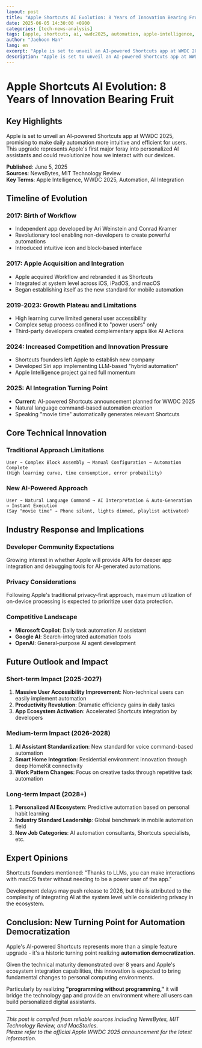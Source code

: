 ```yaml
---
layout: post
title: "Apple Shortcuts AI Evolution: 8 Years of Innovation Bearing Fruit"
date: 2025-06-05 14:30:00 +0900
categories: [tech-news-analysis]
tags: [apple, shortcuts, ai, wwdc2025, automation, apple-intelligence, tech-analysis]
author: "Jaehoon Han"
lang: en
excerpt: "Apple is set to unveil an AI-powered Shortcuts app at WWDC 2025, making daily automation more intuitive and efficient while marking Apple's first major step into personalized AI assistants."
description: "Apple is set to unveil an AI-powered Shortcuts app at WWDC 2025, making daily automation more intuitive and efficient while marking Apple's first major step into personalized AI assistants."
---
```


# Apple Shortcuts AI Evolution: 8 Years of Innovation Bearing Fruit

## Key Highlights

Apple is set to unveil an AI-powered Shortcuts app at WWDC 2025, promising to make daily automation more intuitive and efficient for users. This upgrade represents Apple's first major foray into personalized AI assistants and could revolutionize how we interact with our devices.

**Published**: June 5, 2025  
**Sources**: NewsBytes, MIT Technology Review  
**Key Terms**: Apple Intelligence, WWDC 2025, Automation, AI Integration

<!--more-->

## Timeline of Evolution

### **2017**: Birth of Workflow
- Independent app developed by Ari Weinstein and Conrad Kramer
- Revolutionary tool enabling non-developers to create powerful automations
- Introduced intuitive icon and block-based interface

### **2017**: Apple Acquisition and Integration
- Apple acquired Workflow and rebranded it as Shortcuts
- Integrated at system level across iOS, iPadOS, and macOS
- Began establishing itself as the new standard for mobile automation

### **2019-2023**: Growth Plateau and Limitations
- High learning curve limited general user accessibility
- Complex setup process confined it to "power users" only
- Third-party developers created complementary apps like AI Actions

### **2024**: Increased Competition and Innovation Pressure
- Shortcuts founders left Apple to establish new company
- Developed Siri app implementing LLM-based "hybrid automation"
- Apple Intelligence project gained full momentum

### **2025**: AI Integration Turning Point
- **Current**: AI-powered Shortcuts announcement planned for WWDC 2025
- Natural language command-based automation creation
- Speaking "movie time" automatically generates relevant Shortcuts

## Core Technical Innovation

### Traditional Approach Limitations
```
User → Complex Block Assembly → Manual Configuration → Automation Complete
(High learning curve, time consumption, error probability)
```

### New AI-Powered Approach
```
User → Natural Language Command → AI Interpretation & Auto-Generation → Instant Execution
(Say "movie time" → Phone silent, lights dimmed, playlist activated)
```

## Industry Response and Implications

### Developer Community Expectations
Growing interest in whether Apple will provide APIs for deeper app integration and debugging tools for AI-generated automations.

### Privacy Considerations
Following Apple's traditional privacy-first approach, maximum utilization of on-device processing is expected to prioritize user data protection.

### Competitive Landscape
- **Microsoft Copilot**: Daily task automation AI assistant
- **Google AI**: Search-integrated automation tools
- **OpenAI**: General-purpose AI agent development

## Future Outlook and Impact

### Short-term Impact (2025-2027)
1. **Massive User Accessibility Improvement**: Non-technical users can easily implement automation
2. **Productivity Revolution**: Dramatic efficiency gains in daily tasks
3. **App Ecosystem Activation**: Accelerated Shortcuts integration by developers

### Medium-term Impact (2026-2028)
1. **AI Assistant Standardization**: New standard for voice command-based automation
2. **Smart Home Integration**: Residential environment innovation through deep HomeKit connectivity
3. **Work Pattern Changes**: Focus on creative tasks through repetitive task automation

### Long-term Impact (2028+)
1. **Personalized AI Ecosystem**: Predictive automation based on personal habit learning
2. **Industry Standard Leadership**: Global benchmark in mobile automation field
3. **New Job Categories**: AI automation consultants, Shortcuts specialists, etc.

## Expert Opinions

Shortcuts founders mentioned: "Thanks to LLMs, you can make interactions with macOS faster without needing to be a power user of the app."

Development delays may push release to 2026, but this is attributed to the complexity of integrating AI at the system level while considering privacy in the ecosystem.

## Conclusion: New Turning Point for Automation Democratization

Apple's AI-powered Shortcuts represents more than a simple feature upgrade - it's a historic turning point realizing **automation democratization**.

Given the technical maturity demonstrated over 8 years and Apple's ecosystem integration capabilities, this innovation is expected to bring fundamental changes to personal computing environments.

Particularly by realizing **"programming without programming,"** it will bridge the technology gap and provide an environment where all users can build personalized digital assistants.

---

*This post is compiled from reliable sources including NewsBytes, MIT Technology Review, and MacStories.*  
*Please refer to the official Apple WWDC 2025 announcement for the latest information.*
